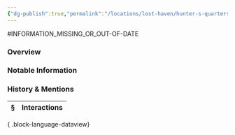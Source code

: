 ```yaml
---
{"dg-publish":true,"permalink":"/locations/lost-haven/hunter-s-quarters/","tags":["Discovered"],"updated":"2025-07-31T11:58:17.117+01:00"}
---
```


#INFORMATION_MISSING_OR_OUT-OF-DATE 
### Overview


### Notable Information


### History & Mentions
| § | Interactions |
| - | ------------ |

{ .block-language-dataview}